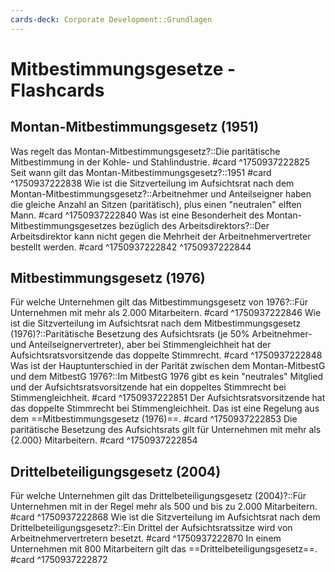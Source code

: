 ```yaml
---
cards-deck: Corporate Development::Grundlagen
---
```


# Mitbestimmungsgesetze - Flashcards

## Montan-Mitbestimmungsgesetz (1951)

Was regelt das Montan-Mitbestimmungsgesetz?::Die paritätische Mitbestimmung in der Kohle- und Stahlindustrie. #card ^1750937222825
Seit wann gilt das Montan-Mitbestimmungsgesetz?::1951 #card ^1750937222838
Wie ist die Sitzverteilung im Aufsichtsrat nach dem Montan-Mitbestimmungsgesetz?::Arbeitnehmer und Anteilseigner haben die gleiche Anzahl an Sitzen (paritätisch), plus einen "neutralen" elften Mann. #card ^1750937222840
Was ist eine Besonderheit des Montan-Mitbestimmungsgesetzes bezüglich des Arbeitsdirektors?::Der Arbeitsdirektor kann nicht gegen die Mehrheit der Arbeitnehmervertreter bestellt werden. #card ^1750937222842
^1750937222844

## Mitbestimmungsgesetz (1976)

Für welche Unternehmen gilt das Mitbestimmungsgesetz von 1976?::Für Unternehmen mit mehr als 2.000 Mitarbeitern. #card ^1750937222846
Wie ist die Sitzverteilung im Aufsichtsrat nach dem Mitbestimmungsgesetz (1976)?::Paritätische Besetzung des Aufsichtsrats (je 50% Arbeitnehmer- und Anteilseignervertreter), aber bei Stimmengleichheit hat der Aufsichtsratsvorsitzende das doppelte Stimmrecht. #card ^1750937222848
Was ist der Hauptunterschied in der Parität zwischen dem Montan-MitbestG und dem MitbestG 1976?::Im MitbestG 1976 gibt es kein "neutrales" Mitglied und der Aufsichtsratsvorsitzende hat ein doppeltes Stimmrecht bei Stimmengleichheit. #card ^1750937222851
Der Aufsichtsratsvorsitzende hat das doppelte Stimmrecht bei Stimmengleichheit. Das ist eine Regelung aus dem ==Mitbestimmungsgesetz (1976)==. #card
^1750937222853
Die paritätische Besetzung des Aufsichtsrats gilt für Unternehmen mit mehr als {2.000} Mitarbeitern. #card
^1750937222854
## Drittelbeteiligungsgesetz (2004)

Für welche Unternehmen gilt das Drittelbeteiligungsgesetz (2004)?::Für Unternehmen mit in der Regel mehr als 500 und bis zu 2.000 Mitarbeitern. #card ^1750937222868
Wie ist die Sitzverteilung im Aufsichtsrat nach dem Drittelbeteiligungsgesetz?::Ein Drittel der Aufsichtsratssitze wird von Arbeitnehmervertretern besetzt. #card ^1750937222870
In einem Unternehmen mit 800 Mitarbeitern gilt das ==Drittelbeteiligungsgesetz==. #card
^1750937222872


